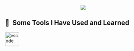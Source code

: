 <p align='center'>
    <img src="https://capsule-render.vercel.app/api?type=waving&color=auto&height=300&section=header&text=Sakshi%20Prasad%20Singh&fontSize=90&animation=fadeIn&fontAlignY=38&desc=Welcome%20to%20my%20GitHub%20Profile&descAlignY=51&descAlign=62"/>
</p>
<h2> 🚀 &nbsp;Some Tools I Have Used and Learned</h2>
<p align="left">
<img src="https://cdn.jsdelivr.net/gh/devicons/devicon/icons/vscode/vscode-original.svg" alt="vscode" width="45" height="45"/>
<!-- <img src="https://cdn.jsdelivr.net/gh/devicons/devicon/icons/bash/bash-original.svg" alt="bash" width="45" height="45"/> -->
<!-- <img src="https://www.vectorlogo.zone/logos/python/" alt="python" width="45" height="45"/> -->
</p>
